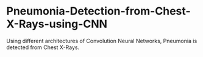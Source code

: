 # Pneumonia-Detection-from-Chest-X-Rays-using-CNN

Using different architectures of Convolution Neural Networks, Pneumonia is detected from Chest X-Rays.
